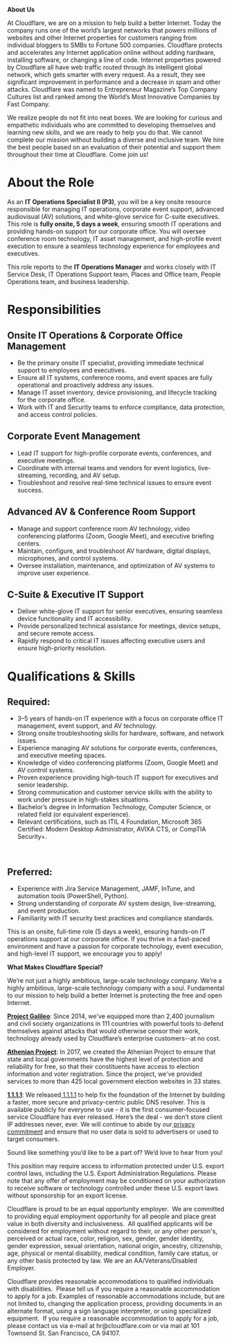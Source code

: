 <div class="content-intro">
	<div><strong>About Us</strong></div>
	<div>
		<p>At Cloudflare, we are on a mission to help build a better Internet. Today the company runs one of the world’s largest networks that powers millions of websites and other Internet properties for customers ranging from individual bloggers to SMBs to Fortune 500 companies. Cloudflare protects and accelerates any Internet application online without adding hardware, installing software, or changing a line of code. Internet properties powered by Cloudflare all have web traffic routed through its intelligent global network, which gets smarter with every request. As a result, they see significant improvement in performance and a decrease in spam and other attacks. Cloudflare was named to Entrepreneur Magazine’s Top Company Cultures list and ranked among the World’s Most Innovative Companies by Fast Company.&nbsp;</p>
		<p><span style="font-weight: 400;">We realize people do not fit into neat boxes. We are looking for curious and empathetic individuals who are committed to developing themselves and learning new skills, and we are ready to help you do that. We cannot complete our mission without building a diverse and inclusive team. We hire the best people based on an evaluation of their potential and support them throughout their time at Cloudflare. Come join us!&nbsp;</span></p>
	</div>
</div>
<h1><strong>About the Role</strong></h1>
<p>As an <strong>IT Operations Specialist II (P3)</strong>, you will be a key onsite resource responsible for managing IT operations, corporate event support, advanced audiovisual (AV) solutions, and white-glove service for C-suite executives. This role is <strong>fully onsite, 5 days a week</strong>, ensuring smooth IT operations and providing hands-on support for our corporate office. You will oversee conference room technology, IT asset management, and high-profile event execution to ensure a seamless technology experience for employees and executives.</p>
<p>This role reports to the <strong>IT Operations Manager</strong> and works closely with IT Service Desk, IT Operations Support team, Places and Office team, People Operations team, and business leadership.</p>
<h1><strong>Responsibilities</strong></h1>
<h2>Onsite IT Operations &amp; Corporate Office Management</h2>
<ul>
	<li>Be the primary onsite IT specialist, providing immediate technical support to employees and executives.</li>
	<li>Ensure all IT systems, conference rooms, and event spaces are fully operational and proactively address any issues.</li>
	<li>Manage IT asset inventory, device provisioning, and lifecycle tracking for the corporate office.</li>
	<li>Work with IT and Security teams to enforce compliance, data protection, and access control policies.</li>
</ul>
<h2>Corporate Event Management</h2>
<ul>
	<li>Lead IT support for high-profile corporate events, conferences, and executive meetings.</li>
	<li>Coordinate with internal teams and vendors for event logistics, live-streaming, recording, and AV setup.</li>
	<li>Troubleshoot and resolve real-time technical issues to ensure event success.</li>
</ul>
<h2>Advanced AV &amp; Conference Room Support</h2>
<ul>
	<li>Manage and support conference room AV technology, video conferencing platforms (Zoom, Google Meet), and executive briefing centers.</li>
	<li>Maintain, configure, and troubleshoot AV hardware, digital displays, microphones, and control systems.</li>
	<li>Oversee installation, maintenance, and optimization of AV systems to improve user experience.</li>
</ul>
<h2>C-Suite &amp; Executive IT Support</h2>
<ul>
	<li>Deliver white-glove IT support for senior executives, ensuring seamless device functionality and IT accessibility.</li>
	<li>Provide personalized technical assistance for meetings, device setups, and secure remote access.</li>
	<li>Rapidly respond to critical IT issues affecting executive users and ensure high-priority resolution.</li>
</ul>
<h1><strong>Qualifications &amp; Skills</strong></h1>
<h2>Required:</h2>
<ul>
	<li>3–5 years of hands-on IT experience with a focus on corporate office IT management, event support, and AV technology.</li>
	<li>Strong onsite troubleshooting skills for hardware, software, and network issues.</li>
	<li>Experience managing AV solutions for corporate events, conferences, and executive meeting spaces.</li>
	<li>Knowledge of video conferencing platforms (Zoom, Google Meet) and AV control systems.</li>
	<li>Proven experience providing high-touch IT support for executives and senior leadership.</li>
	<li>Strong communication and customer service skills with the ability to work under pressure in high-stakes situations.</li>
	<li>Bachelor’s degree in Information Technology, Computer Science, or related field (or equivalent experience).</li>
	<li>Relevant certifications, such as ITIL 4 Foundation, Microsoft 365 Certified: Modern Desktop Administrator, AVIXA CTS, or CompTIA Security+.</li>
</ul>
<p>&nbsp;</p>
<h2>Preferred:</h2>
<ul>
	<li>Experience with Jira Service Management, JAMF, InTune, and automation tools (PowerShell, Python).</li>
	<li>Strong understanding of corporate AV system design, live-streaming, and event production.</li>
	<li>Familiarity with IT security best practices and compliance standards.</li>
</ul>
<p>This is an onsite, full-time role (5 days a week), ensuring hands-on IT operations support at our corporate office. If you thrive in a fast-paced environment and have a passion for corporate technology, event execution, and high-level IT support, we encourage you to apply!</p>
<div class="content-conclusion">
	<p><strong>What Makes Cloudflare Special?</strong></p>
	<p><span style="font-weight: 400;">We’re not just a highly ambitious, large-scale technology company. We’re a highly ambitious, large-scale technology company with a soul. Fundamental to our mission to help build a better Internet is protecting the free and open Internet.</span></p>
	<p><a href="https://blog.cloudflare.com/protecting-free-expression-online/"><strong>Project Galileo</strong></a><span style="font-weight: 400;">: Since 2014, we've equipped more than 2,400 journalism and civil society organizations in 111 countries with powerful tools to defend themselves against attacks that would otherwise censor their work, technology already used by Cloudflare’s enterprise customers--at no cost.</span></p>
	<p><strong><a href="https://www.cloudflare.com/athenian/">Athenian Project</a></strong><span style="font-weight: 400;">: In 2017, we created the Athenian Project to ensure that state and local governments have the highest level of protection and reliability for free, so that their constituents have access to election information and voter registration. Since the project, we've provided services to more than 425 local government election websites in 33 states.</span></p>
	<p><a href="https://1.1.1.1/"><strong>1.1.1.1</strong></a><span style="font-weight: 400;">: We released</span><a href="https://1.1.1.1/"> <span style="font-weight: 400;">1.1.1.1</span></a><span style="font-weight: 400;"> to help fix the foundation of the Internet by building a faster, more secure and privacy-centric public DNS resolver. This is available publicly for everyone to use - it is the first consumer-focused service Cloudflare has ever released. Here’s the deal - we don’t store client IP addresses never, ever. We will continue to abide by our</span><a href="https://developers.cloudflare.com/1.1.1.1/privacy/public-dns-resolver"> privacy commitment</a><span style="font-weight: 400;"> and ensure that no user data is sold to advertisers or used to target consumers.</span></p>
	<p><span style="font-weight: 400;">Sound like something you’d like to be a part of? We’d love to hear from you!</span></p>
	<p><span style="font-weight: 400;">This position may require access to information protected under U.S. export control laws, including the U.S. Export Administration Regulations. Please note that any offer of employment may be conditioned on your authorization to receive software or technology controlled under these U.S. export laws without sponsorship for an export license.</span></p>
	<p><span style="font-weight: 400;">Cloudflare is proud to be an equal opportunity employer. &nbsp;We are committed to providing equal employment opportunity for all people and place great value in both diversity and inclusiveness. &nbsp;All qualified applicants will be considered for employment without regard to their, or any other person's, perceived or actual</span> <span style="font-weight: 400;">race, color, religion, sex, gender, gender identity, gender expression, sexual orientation, national origin, ancestry, citizenship, age, physical or mental disability, medical condition, family care status, or any other basis protected by law. </span><span style="font-weight: 400;">We are an AA/Veterans/Disabled Employer.</span></p>
	<p><span style="font-weight: 400;">Cloudflare provides reasonable accommodations to qualified individuals with disabilities. &nbsp;Please tell us if you require a reasonable accommodation to apply for a job. Examples of reasonable accommodations include, but are not limited to, changing the application process, providing documents in an alternate format, using a sign language interpreter, or using specialized equipment. &nbsp;If you require a reasonable accommodation to apply for a job, please contact us via e-mail at </span><span style="font-weight: 400;">hr@cloudflare.com</span><span style="font-weight: 400;"> or via mail at 101 Townsend St. San Francisco, CA 94107.</span></p>
</div>